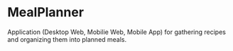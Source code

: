 MealPlanner
===========

Application (Desktop Web, Mobilie Web, Mobile App) for gathering recipes and organizing them into planned meals.
